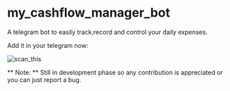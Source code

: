 # my_cashflow_manager_bot

A telegram bot to easily track,record and control your daily expenses.

Add it in your telegram now:

![scan_this](https://github.com/devajay07/my_cashflow_manager_bot/assets/85946752/3dee0db0-bce8-4c07-81e8-0cf097ddfd15)



** Note: **
Still in development phase so any contribution is appreciated or you can just report a bug.
